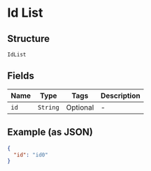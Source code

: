 
# Id List

## Structure

`IdList`

## Fields

| Name | Type | Tags | Description |
|  --- | --- | --- | --- |
| `id` | `String` | Optional | - |

## Example (as JSON)

```json
{
  "id": "id0"
}
```

